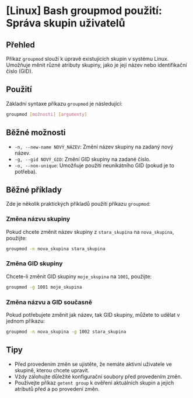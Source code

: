 # [Linux] Bash groupmod použití: Správa skupin uživatelů

## Přehled
Příkaz `groupmod` slouží k úpravě existujících skupin v systému Linux. Umožňuje měnit různé atributy skupiny, jako je její název nebo identifikační číslo (GID).

## Použití
Základní syntaxe příkazu `groupmod` je následující:

```bash
groupmod [možnosti] [argumenty]
```

## Běžné možnosti
- `-n, --new-name NOVÝ_NÁZEV`: Změní název skupiny na zadaný nový název.
- `-g, --gid NOVÝ_GID`: Změní GID skupiny na zadané číslo.
- `-o, --non-unique`: Umožňuje použití neunikátního GID (pokud je to potřeba).

## Běžné příklady
Zde je několik praktických příkladů použití příkazu `groupmod`:

### Změna názvu skupiny
Pokud chcete změnit název skupiny z `stara_skupina` na `nova_skupina`, použijte:

```bash
groupmod -n nova_skupina stara_skupina
```

### Změna GID skupiny
Chcete-li změnit GID skupiny `moje_skupina` na `1001`, použijte:

```bash
groupmod -g 1001 moje_skupina
```

### Změna názvu a GID současně
Pokud potřebujete změnit jak název, tak GID skupiny, můžete to udělat v jednom příkazu:

```bash
groupmod -n nova_skupina -g 1002 stara_skupina
```

## Tipy
- Před provedením změn se ujistěte, že nemáte aktivní uživatele ve skupině, kterou chcete upravit.
- Vždy zálohujte důležité konfigurační soubory před provedením změn.
- Používejte příkaz `getent group` k ověření aktuálních skupin a jejich atributů před a po provedení změn.